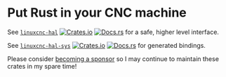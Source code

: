 # Put Rust in your CNC machine

See [`linuxcnc-hal`](./linuxcnc-hal)
[![Crates.io](https://img.shields.io/crates/v/linuxcnc-hal.svg)](https://crates.io/crates/linuxcnc-hal)
[![Docs.rs](https://docs.rs/linuxcnc-hal/badge.svg)](https://docs.rs/linuxcnc-hal)
for a safe, higher level interface.

See [`linuxcnc-hal-sys`](./linuxcnc-hal-sys)
[![Crates.io](https://img.shields.io/crates/v/linuxcnc-hal-sys.svg)](https://crates.io/crates/linuxcnc-hal-sys)
[![Docs.rs](https://docs.rs/linuxcnc-hal-sys/badge.svg)](https://docs.rs/linuxcnc-hal-sys)
for generated bindings.

Please consider [becoming a sponsor](https://github.com/sponsors/jamwaffles/) so I may continue to maintain these crates in my spare time!
